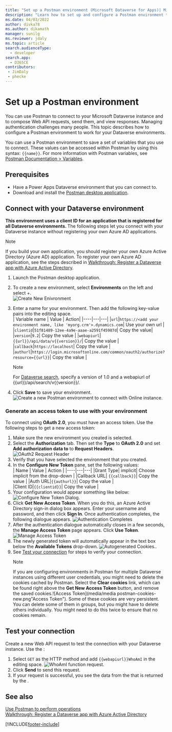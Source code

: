 ```yaml
---
title: "Set up a Postman environment (Microsoft Dataverse for Apps)| MicrosoftDocs"
description: "Learn how to set up and configure a Postman environment that connects with Microsoft Dataverse environments."
ms.date: 04/03/2022
author: divka78
ms.author: dikamath
manager: sunilg
ms.reviewer: jdaly
ms.topic: article
search.audienceType: 
  - developer
search.app: 
  - D365CE
contributors:
 - JimDaly
 - phecke
---
```


# Set up a Postman environment

You can use Postman to connect to your Microsoft Dataverse instance and to compose Web API requests, send them, and view responses. Managing authentication challenges many people. This topic describes how to configure a Postman environment to work for your Dataverse environments.

You can use a Postman environment to save a set of variables that you use to connect. These values can be accessed within Postman by using this syntax: `{{name}}`. For more information with Postman variables, see [Postman Documentation > Variables](https://www.getpostman.com/docs/v6/postman/environments_and_globals/variables).

## Prerequisites

* Have a Power Apps Dataverse environment that you can connect to. 
* Download and install the [Postman desktop application](https://www.getpostman.com/apps).

<a name="bkmk_connectcds"></a> 

## Connect with your Dataverse environment

<b>This environment uses a client ID for an application that is registered for all Dataverse environments. </b> The following steps let you connect with your Dataverse instance without registering your own Azure AD applications.</b>

> [!NOTE]
If you build your own application, you should register your own Azure Active Directory (Azure AD) application. To register your own Azure AD application, see the steps described in [Walkthrough: Register a Dataverse app with Azure Active Directory](../walkthrough-register-app-azure-active-directory.md).


1. Launch the Postman desktop application. 
1. To create a new environment, select **Environments** on the left and select +.  
    ![Create New Enivronment](media/setup-postman-create-new-environment.png "Create New Environment")
1. Enter a name for your environment. Then add the following key-value pairs into the editing space. <br>
    | Variable name | Value  | Action|
    |----|---|---|
    |`url`|`https://<add your environment name, like 'myorg.crm'>.dynamics.com`| Use your own url |
    |`clientid`|`51f81489-12ee-4a9e-aaae-a2591f45987d`| Copy the value|
    |`version`|`9.2`| Copy the value |
    |`webapiurl`|`{{url}}/api/data/v{{version}}/`| Copy the value |
    |`callback`|`https://localhost`| Copy the value |
    |`authurl`|`https://login.microsoftonline.com/common/oauth2/authorize?resource={{url}}`| Copy the value |
    > [!NOTE]
    > For [Dataverse search](relevance-search.md), specify a version of 1.0 and a webapiurl of {{url}}/api/search/v{{version}}/.

2. Click **Save** to save your environment. 
 ![Create a new Postman environment to connect with Online instance.](media/setup-postman-create-new-environment-with-values.png "Create a new Postman environment to connect with Online instance")

### Generate an access token to use with your environment

To connect using **OAuth 2.0**, you must have an access token. Use the following steps to get a new access token:

1. Make sure the new environment you created is selected.
1. Select the **Authorization** tab. Then set the **Type** to **OAuth 2.0** and set **Add authorization data to** to **Request Headers**.
![OAuth2 Request Header](media/setup-postman-oauth-request-headers.png "OAuth2 Request Header")
1. Verify that you have selected the environment that you created.
1. In the **Configure New Token** pane, set the following values: <br>
    | Name | Value | Action |
    |----|---|---|
    |Grant Type| implicit| Choose implicit from the drop-down |
    |Callback URL| `{{callback}}`| Copy the value |
    |Auth URL|`{{authurl}}`| Copy the value |  
    |Client ID|`{{clientid}}`| Copy the value |  
1. Your configuration would appear something like below: 
    ![Configure New Token Dialog.](media/setup-postman-configure-new-token.png "Configure New Token Dialog")<br>
1. Click **Get New Access Token**. When you do this, an Azure Active Directory sign-in dialog box appears. Enter your username and password, and then click **Sign In**. Once authentication completes, the following dialogue appears.
![Authentication Completes](media/setup-postman-authentication-completes.png "Authentication Completes")
1. After the authentication dialogue automatically closes in a few seconds, the **Manage Access Token** page appears. Click **Use Token**. ![Manage Access Token](media/setup-postman-manage-access-token.png "Manage Access Token")
1. The newly generated token will automatically appear in the text box below the **Available Tokens** drop-down. ![Autogenerated Cookies.](media/setup-postman-access-token-autopopulate.png "Autogenerated Cookies"). 
1. See [Test your connection](#test-your-connection) for steps to verify your connection.
    > [!NOTE]
    > If you are configuring environments in Postman for multiple Dataverse instances using different user credentials, you might need to delete the cookies cached by Postman. Select the **Clear cookies** link, which can be found right above the **Get New Access Token** button, and remove the saved cookies.![Access Token](media/media postman-cookies-new.png"Access Token").
    > Some of these cookies are very persistent. You can delete some of them in groups, but you might have to delete others individually.   You might need to do this twice to ensure that no cookies remain.

## Test your connection

Create a new Web API request to test the connection with your Dataverse instance. Use the <xref href="Microsoft.Dynamics.CRM.WhoAmI?text=WhoAmI function" />:
1. Select `GET` as the HTTP method and add `{{webapiurl}}WhoAmI` in the editing space.
  ![WhoAmI function request.](media/setup-postman-whoami.png "WhoAmI function request")
2. Click **Send** to send this request.
3. If your request is successful, you see the data from the <xref href="Microsoft.Dynamics.CRM.WhoAmIResponse?text=WhoAmIResponse ComplexType" /> that is returned by the <xref href="Microsoft.Dynamics.CRM.WhoAmI?text=WhoAmI Function" />.

## See also

[Use Postman to perform operations](use-postman-perform-operations.md)<br>
[Walkthrough: Register a Dataverse app with Azure Active Directory](../walkthrough-register-app-azure-active-directory.md)

[!INCLUDE[footer-include](../../../includes/footer-banner.md)]